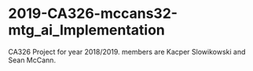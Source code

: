 # 2019-CA326-mccans32-mtg_ai_Implementation

CA326 Project for year 2018/2019. members are Kacper Slowikowski and Sean McCann. 